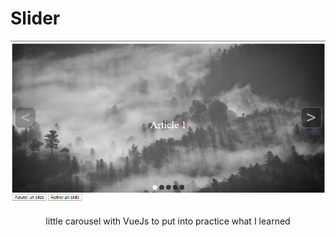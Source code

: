 # Slider

<div align="center">
    <img src="/src/assets/slider.png">
<div>

little carousel with VueJs to put into practice what I learned